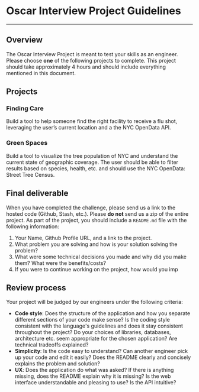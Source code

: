 # Oscar Interview Project Guidelines
---
## Overview
The Oscar Interview Project is meant to test your skills as an engineer.
Please choose **one** of the following projects to complete. This project should
take approximately 4 hours and should include everything mentioned in
this document.

## Projects

### Finding Care
Build a tool to help someone find the right facility to receive a flu shot, leveraging the user’s current location and a the NYC OpenData API.

### Green Spaces
Build a tool to visualize the tree population of NYC and understand the current state of geographic coverage. The user should be able to filter results based on species, health, etc. and should use the NYC OpenData: Street Tree Census.

## Final deliverable
When you have completed the challenge, please send us a link to the hosted code
(Github, Stash, etc.). Please **do not** send us a zip of the entire project.
As part of the project, you should include a `README.md` file with the
following information:

1. Your Name, Github Profile URL, and a link to the project.
2. What problem you are solving and how is your solution solving the problem?
3. What were some technical decisions you made and why did you make them?
 What were the benefits/costs?
4. If you were to continue working on the project, how would you imp

## Review process
Your project will be judged by our engineers under the following criteria:

- **Code style**: Does the structure of the application and how you separate different sections of your code make sense? Is the coding style consistent with the language's guidelines and does it stay consistent throughout the project? Do your choices of libraries, databases, architecture etc. seem appropriate for the chosen application? Are technical tradeoffs explained?
- **Simplicity**: Is the code easy to understand? Can another engineer pick up your code and edit it easily? Does the README clearly and concisely explains the problem and solution?
- **UX**: Does the application do what was asked? If there is anything missing, does the README explain why it is missing? Is the web interface understandable and pleasing to use? Is the API intuitive?

